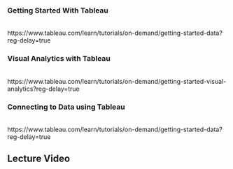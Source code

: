 ### Getting Started With Tableau
<br/>
https://www.tableau.com/learn/tutorials/on-demand/getting-started-data?reg-delay=true

### Visual Analytics with Tableau
<br/>
https://www.tableau.com/learn/tutorials/on-demand/getting-started-visual-analytics?reg-delay=true

### Connecting to Data using Tableau
<br/>
https://www.tableau.com/learn/tutorials/on-demand/getting-started-data?reg-delay=true

## Lecture Video
<br/>
